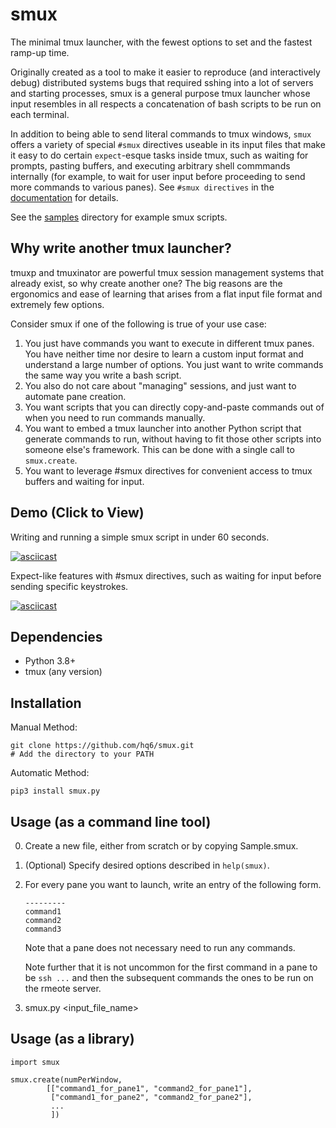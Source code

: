 # smux

The minimal tmux launcher, with the fewest options to set and the fastest
ramp-up time.

Originally created as a tool to make it easier to reproduce (and interactively
debug) distributed systems bugs that required sshing into a lot of servers and
starting processes, smux is a general purpose tmux launcher whose input
resembles in all respects a concatenation of bash scripts to be run on each
terminal.

In addition to being able to send literal commands to tmux windows, `smux`
offers a variety of special `#smux` directives useable in its input files that
make it easy to do certain `expect`-esque tasks inside tmux, such as waiting
for prompts, pasting buffers, and executing arbitrary shell commmands
internally (for example, to wait for user input before proceeding to send more
commands to various panes). See `#smux directives` in the
[documentation](https://github.com/hq6/smux/blob/master/smux.txt#L38) for details.

See the [samples](https://github.com/hq6/smux/tree/master/samples) directory for example smux scripts.

## Why write another tmux launcher?

tmuxp and tmuxinator are powerful tmux session management systems that already
exist, so why create another one?  The big reasons are the ergonomics and ease
of learning that arises from a flat input file format and extremely few options.

Consider smux if one of the following is true of your use case:

1. You just have commands you want to execute in different tmux panes. You have
   neither time nor desire to learn a custom input format and understand a
   large number of options. You just want to write commands the
   same way you write a bash script.
2. You also do not care about "managing" sessions, and just want to automate
   pane creation.
3. You want scripts that you can directly copy-and-paste commands out of when
   you need to run commands manually.
4. You want to embed a tmux launcher into another Python script that generate
   commands to run, without having to fit those other scripts into someone
   else's framework. This can be done with a single call to `smux.create`.
5. You want to leverage #smux directives for convenient access to tmux
   buffers and waiting for input.

## Demo (Click to View)
Writing and running a simple smux script in under 60 seconds.

[![asciicast](https://asciinema.org/a/381955.svg)](https://asciinema.org/a/381955)

Expect-like features with #smux directives, such as waiting for input before
sending specific keystrokes.

[![asciicast](https://asciinema.org/a/381956.svg)](https://asciinema.org/a/381956)


## Dependencies

 - Python 3.8+
 - tmux (any version)

## Installation

Manual Method:

    git clone https://github.com/hq6/smux.git
    # Add the directory to your PATH

Automatic Method:

    pip3 install smux.py

## Usage (as a command line tool)

   0. Create a new file, either from scratch or by copying Sample.smux.
   1. (Optional) Specify desired options described in `help(smux)`.
   2. For every pane you want to launch, write an entry of the following form.
         ```
         ---------
         command1
         command2
         command3
         ```

      Note that a pane does not necessary need to run any commands.

      Note further that it is not uncommon for the first command in a pane to
      be `ssh ...` and then the subsequent commands the ones to be run on the
      rmeote server.

   3. smux.py <input_file_name>

## Usage (as a library)


    import smux

    smux.create(numPerWindow,
            [["command1_for_pane1", "command2_for_pane1"],
             ["command1_for_pane2", "command2_for_pane2"],
             ...
             ])
